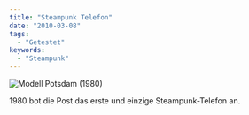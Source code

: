 ```yaml
---
title: "Steampunk Telefon"
date: "2010-03-08"
tags:
  - "Getestet"
keywords:
  - "Steampunk"
---
```


![Modell Potsdam (1980)](/img/codecandies/telefon_potsdam.jpg)

1980 bot die Post das erste und einzige Steampunk-Telefon an.
